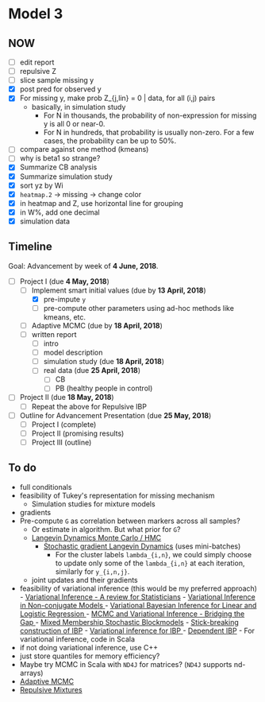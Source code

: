 # Model 3

## NOW 
- [ ] edit report
- [ ] repulsive Z
- [ ] slice sample missing y
- [x] post pred for observed y
- [x] For missing y, make prob Z_{j,lin} = 0 | data, for all (i,j) pairs
    - basically, in simulation study
        - For N in thousands, the probability of non-expression for missing y
          is all 0 or near-0.
        - For N in hundreds, that probability is usually non-zero. For a few
          cases, the probability can be up to 50%.
- [ ] compare against one method (kmeans)
- [ ] why is beta1 so strange?
- [x] Summarize CB analysis
- [x] Summarize simulation study
- [x] sort yz by Wi
- [x] `heatmap.2` -> missing -> change color
- [x] in heatmap and Z, use horizontal line for grouping
- [x] in W%, add one decimal
- [x] simulation data 

## Timeline

Goal: Advancement by week of **4 June, 2018**.

- [ ] Project I (due **4 May, 2018**)
    - [ ] Implement smart initial values (due by **13 April, 2018**)
        - [x] pre-impute `y`
        - [ ] pre-compute other parameters using ad-hoc methods like kmeans, etc.
    - [ ] Adaptive MCMC  (due by **18 April, 2018**)
    - [ ] written report
        - [ ] intro
        - [ ] model description
        - [ ] simulation study (due **18 April, 2018**)
        - [ ] real data (due **25 April, 2018**)
            - [ ] CB
            - [ ] PB (healthy people in control)
- [ ] Project II (due **18 May, 2018**)
    - [ ] Repeat the above for Repulsive IBP
- [ ] Outline for Advancement Presentation (due **25 May, 2018**)
    - [ ] Project I (complete)
    - [ ] Project II (promising results)
    - [ ] Project III (outline)

## To do
- full conditionals
- feasibility of Tukey's representation for missing mechanism
    - Simulation studies for mixture models
- gradients
- Pre-compute `G` as correlation between markers across all samples?
  - Or estimate in algorithm. But what prior for `G`?
  - [Langevin Dynamics Monte Carlo / HMC][1]
      - [Stochastic gradient Langevin Dynamics][2] (uses mini-batches)
        - For the cluster labels `lambda_{i,n}`, we could simply 
          choose to update only some of the `lambda_{i,n}` at
          each iteration, similarly for `y_{i,n,j}`.
  - joint updates and their gradients
- feasibility of variational inference (this would be my preferred approach)
      - [Variational Inference - A review for Statisticians][3]
      - [Variational Inference in Non-conjugate Models ][9]
      - [Variational Bayesian Inference for Linear and Logistic Regression ][10]
      - [MCMC and Variational Inference - Bridging the Gap ][4]
      - [Mixed Membership Stochastic Blockmodels][5]
      - [Stick-breaking construction of IBP][6]
      - [Variational inference for IBP ][7]
      - [Dependent IBP][8]
      - For variational inference, code in Scala
- if not doing variational inference, use C++
- just store quantiles for memory efficiency?
- Maybe try MCMC in Scala with `ND4J` for matrices? (`ND4J` supports nd-arrays)
- [Adaptive MCMC][11]
- [Repulsive Mixtures][12]


[1]: https://arxiv.org/pdf/1206.1901.pdf
[2]: https://www.ics.uci.edu/~welling/publications/papers/stoclangevin_v6.pdf
[3]: https://arxiv.org/pdf/1601.00670.pdf
[4]: http://proceedings.mlr.press/v37/salimans15.pdf
[5]: http://www.cs.columbia.edu/~blei/papers/AiroldiBleiFienbergXing2008.pdf
[6]: http://mlg.eng.cam.ac.uk/zoubin/papers/TehGorGha07.pdf
[7]: http://ai.stanford.edu/~tadayuki/papers/doshivelez-miller-vangael-teh-aistats09.pdf
[8]: http://proceedings.mlr.press/v9/williamson10a/williamson10a.pdf
[9]: https://arxiv.org/pdf/1209.4360.pdf
[10]: https://arxiv.org/pdf/1310.5438.pdf
[11]: http://probability.ca/jeff/ftpdir/adaptex.pdf
[12]: https://arxiv.org/pdf/1204.5243.pdf
